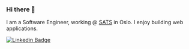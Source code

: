 ### Hi there 👋

I am a Software Engineer, working @ [SATS](https://sats.no) in Oslo. I enjoy building web applications.

[![Linkedin Badge](https://img.shields.io/badge/-mannuel-ferreira?style=flat-square&logo=Linkedin&logoColor=white&link=https://www.linkedin.com/in/mannuelferreira/)](https://www.linkedin.com/in/mannuelferreira/)

